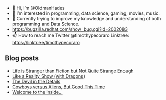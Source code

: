 - 👋 Hi, I’m @OldmanHades
- 👀 I’m interested in programming, data science, gaming, movies, music.
- 🌱 Currently trying to improve my knowledge and understanding of both programming and Data Science.
- https://bugzilla.redhat.com/show_bug.cgi?id=2002083
- 📫 How to reach me Twitter @timothypecoraro
Linktree: https://linktr.ee/timothypecoraro

## Blog posts
<!-- BLOG-POST-LIST:START -->
- [Life is Stranger than Fiction but Not Quite Strange Enough](https://medium.com/@timothypecoraro/life-is-stranger-than-fiction-but-not-quite-strange-enough-6516efcb97cf?source=rss-5097f5c9b801------2)
- [Like a Reality Show &lpar;with Dragons&rpar;](https://medium.com/@timothypecoraro/like-a-reality-show-with-dragons-63f4fecf7a48?source=rss-5097f5c9b801------2)
- [The Devil in the Details](https://medium.com/@timothypecoraro/the-devil-in-the-details-199220719b71?source=rss-5097f5c9b801------2)
- [Cowboys versus Aliens, But Good This Time](https://medium.com/@timothypecoraro/cowboys-versus-aliens-but-good-this-time-8898fb818533?source=rss-5097f5c9b801------2)
- [Welcome to the Inside…](https://medium.com/@timothypecoraro/welcome-to-the-inside-148a16f6ef81?source=rss-5097f5c9b801------2)
<!-- BLOG-POST-LIST:END -->
